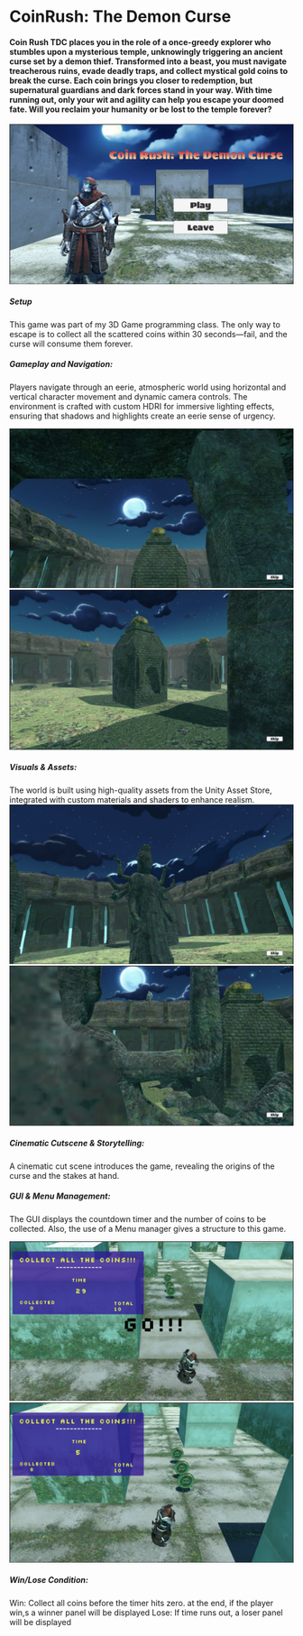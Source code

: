 # CoinRush: The Demon Curse

#### Coin Rush TDC places you in the role of a once-greedy explorer who stumbles upon a mysterious temple, unknowingly triggering an ancient curse set by a demon thief. Transformed into a beast, you must navigate treacherous ruins, evade deadly traps, and collect mystical gold coins to break the curse. Each coin brings you closer to redemption, but supernatural guardians and dark forces stand in your way. With time running out, only your wit and agility can help you escape your doomed fate. Will you reclaim your humanity or be lost to the temple forever?

![Game Screenshot](game_menu.png)

##### Setup

This game was part of my 3D Game programming class. The only way to escape is to collect all the scattered coins within 30 seconds—fail, and the curse will consume them forever.

##### Gameplay and Navigation:
Players navigate through an eerie, atmospheric world using horizontal and vertical character movement and dynamic camera controls. The environment is crafted with custom HDRI for immersive lighting effects, ensuring that shadows and highlights create an eerie sense of urgency.

![Game Screenshot](game_scene_1.png)
![Game Screenshot](game_scene_2.png)



##### Visuals & Assets:
The world is built using high-quality assets from the Unity Asset Store, integrated with custom materials and shaders to enhance realism. 
![Game Screenshot](game_scene_3.png)
![Game Screenshot](game_scene_4.png)



##### Cinematic Cutscene & Storytelling:
A cinematic cut scene introduces the game, revealing the origins of the curse and the stakes at hand. 

##### GUI & Menu Management:
The GUI displays the countdown timer and the number of coins to be collected. Also, the use of a Menu manager gives a structure to this game.

![Game Screenshot](game_start.png)
![Game Screenshot](gameplay.png)


##### Win/Lose Condition:

Win: Collect all coins before the timer hits zero. at the end, if the player win,s a winner panel will be displayed 
Lose: If time runs out, a loser panel will be displayed
